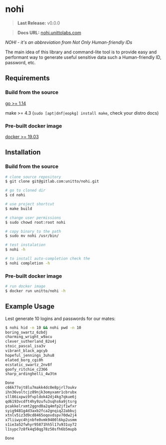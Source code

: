# nohi
> **Last Release:** v0.0.0

> **Docs URL:** [nohi.unittolabs.com](https://nohi.unittolabs.com)

_NOHI - it's an abbreviation from Not Only Human-friendly IDs_

The main idea of this library and command-lite tool is to provide easy and performant
way to generate useful sensitive data such a Human-friendly ID, password, etc.

## Requirements
### Build from the source
[go >= 1.14](https://golang.org/doc/install)

make >= 4.3 (`sudo [apt|dnf|eopkg] install make`, check your distro docs)

### Pre-built docker image
[docker >= 19.03](https://docs.docker.com/engine/install/)

## Installation
### Build from the source

```bash
# clone source repository
$ git clone git@gitlab.com:unitto/nohi.git

# go to cloned dir
$ cd nohi

# use project shortcut
$ make build

# change user permissions
$ sudo chowd root:root nohi

# copy binary to the path
$ sudo mv nohi /usr/bin/

# test instalation
$ nohi -h

# to install auto-completion check the
$ nohi completion -h
```

### Pre-built docker image

```bash
# run docker image
$ docker run unitto/nohi -h
```

## Example Usage
Lest generate 10 logins and passwords for our mates:

```bash
$ nohi hid -n 10 && nohi pwd -n 10
boring_swartz_6zbdj
charming_wright_w9acu
clever_sutherland_82o4j
stoic_pascal_isa3v
vibrant_black_agcyb
hopeful_jennings_3uhu8
elated_borg_cgi0h
ecstatic_swartz_2nv8f
goofy_ritchie_c2366
sharp_ardinghelli_4w3tm

Done
c66k77ojt8lu7makk4dc0e8pjrl7oukv
ihn36voltcjz89njk3omyxamr1cbrubx
sll86ixpwi9fvpldok42dj4kg7qkue6j
qd6193vcdft4hy9zufu3sqhs6a9jtsrg
pcakkelrxmt2ggnd0a2q4mfp2jf1wfxr
syig9481g4d3axb2fca2gnqiq22abbuj
xtnlv5iz3d9cd8465oqovdspv70dw2j4
x7liiwyc4hjnbfe0vmk9400l6kp2usmm
s1ie3a52fwhyr95871hh5l17u931uy72
l1sypc7z8fk4q50qg78z50sfh6b5mupb

Done
```

